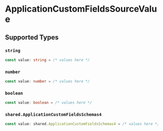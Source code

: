 # ApplicationCustomFieldsSourceValue


## Supported Types

### `string`

```typescript
const value: string = /* values here */
```

### `number`

```typescript
const value: number = /* values here */
```

### `boolean`

```typescript
const value: boolean = /* values here */
```

### `shared.ApplicationCustomFieldsSchemas4`

```typescript
const value: shared.ApplicationCustomFieldsSchemas4 = /* values here */
```

